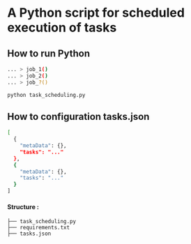 # A Python script for scheduled execution of tasks

## How to run Python
```bash
... > job_1()
... > job_2()
... > job_?()

python task_scheduling.py
```

## How to configuration tasks.json
```bash
[
  {
    "metaData": {},
    "tasks": "..."
  },
  {
    "metaData": {},
    "tasks": "..."
  }
]
```

#### Structure :
```
├── task_scheduling.py
├── requirements.txt
├── tasks.json
```
